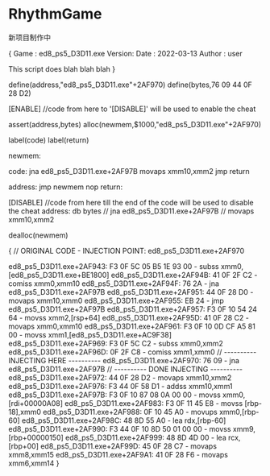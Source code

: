 # RhythmGame
新项目制作中


{ Game   : ed8_ps5_D3D11.exe
  Version: 
  Date   : 2022-03-13
  Author : user

  This script does blah blah blah
}

define(address,"ed8_ps5_D3D11.exe"+2AF970)
define(bytes,76 09 44 0F 28 D2)

[ENABLE]
//code from here to '[DISABLE]' will be used to enable the cheat


 
 
assert(address,bytes)
alloc(newmem,$1000,"ed8_ps5_D3D11.exe"+2AF970)

label(code)
label(return)

newmem:

code:
  jna ed8_ps5_D3D11.exe+2AF97B
  movaps xmm10,xmm2
  jmp return

address:
  jmp newmem
  nop
return:

[DISABLE]
//code from here till the end of the code will be used to disable the cheat
address:
  db bytes
  // jna ed8_ps5_D3D11.exe+2AF97B
  // movaps xmm10,xmm2

dealloc(newmem)

{
// ORIGINAL CODE - INJECTION POINT: ed8_ps5_D3D11.exe+2AF970

ed8_ps5_D3D11.exe+2AF943: F3 0F 5C 05 B5 1E 93 00     - subss xmm0,[ed8_ps5_D3D11.exe+BE1800]
ed8_ps5_D3D11.exe+2AF94B: 41 0F 2F C2                 - comiss xmm0,xmm10
ed8_ps5_D3D11.exe+2AF94F: 76 2A                       - jna ed8_ps5_D3D11.exe+2AF97B
ed8_ps5_D3D11.exe+2AF951: 44 0F 28 D0                 - movaps xmm10,xmm0
ed8_ps5_D3D11.exe+2AF955: EB 24                       - jmp ed8_ps5_D3D11.exe+2AF97B
ed8_ps5_D3D11.exe+2AF957: F3 0F 10 54 24 64           - movss xmm2,[rsp+64]
ed8_ps5_D3D11.exe+2AF95D: 41 0F 28 C2                 - movaps xmm0,xmm10
ed8_ps5_D3D11.exe+2AF961: F3 0F 10 0D CF A5 81 00     - movss xmm1,[ed8_ps5_D3D11.exe+AC9F38]
ed8_ps5_D3D11.exe+2AF969: F3 0F 5C C2                 - subss xmm0,xmm2
ed8_ps5_D3D11.exe+2AF96D: 0F 2F C8                    - comiss xmm1,xmm0
// ---------- INJECTING HERE ----------
ed8_ps5_D3D11.exe+2AF970: 76 09                       - jna ed8_ps5_D3D11.exe+2AF97B
// ---------- DONE INJECTING  ----------
ed8_ps5_D3D11.exe+2AF972: 44 0F 28 D2                 - movaps xmm10,xmm2
ed8_ps5_D3D11.exe+2AF976: F3 44 0F 58 D1              - addss xmm10,xmm1
ed8_ps5_D3D11.exe+2AF97B: F3 0F 10 87 08 0A 00 00     - movss xmm0,[rdi+00000A08]
ed8_ps5_D3D11.exe+2AF983: F3 0F 11 45 E8              - movss [rbp-18],xmm0
ed8_ps5_D3D11.exe+2AF988: 0F 10 45 A0                 - movups xmm0,[rbp-60]
ed8_ps5_D3D11.exe+2AF98C: 48 8D 55 A0                 - lea rdx,[rbp-60]
ed8_ps5_D3D11.exe+2AF990: F3 44 0F 10 8D 50 01 00 00  - movss xmm9,[rbp+00000150]
ed8_ps5_D3D11.exe+2AF999: 48 8D 4D 00                 - lea rcx,[rbp+00]
ed8_ps5_D3D11.exe+2AF99D: 45 0F 28 C7                 - movaps xmm8,xmm15
ed8_ps5_D3D11.exe+2AF9A1: 41 0F 28 F6                 - movaps xmm6,xmm14
}
